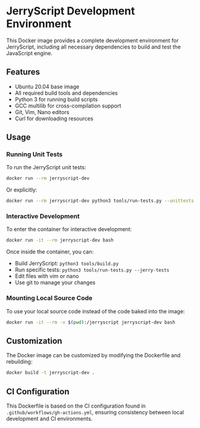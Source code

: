 # JerryScript Development Environment

This Docker image provides a complete development environment for JerryScript, including all necessary dependencies to build and test the JavaScript engine.

## Features

- Ubuntu 20.04 base image
- All required build tools and dependencies
- Python 3 for running build scripts
- GCC multilib for cross-compilation support
- Git, Vim, Nano editors
- Curl for downloading resources

## Usage

### Running Unit Tests

To run the JerryScript unit tests:

```bash
docker run --rm jerryscript-dev
```

Or explicitly:

```bash
docker run --rm jerryscript-dev python3 tools/run-tests.py --unittests
```

### Interactive Development

To enter the container for interactive development:

```bash
docker run -it --rm jerryscript-dev bash
```

Once inside the container, you can:

- Build JerryScript: `python3 tools/build.py`
- Run specific tests: `python3 tools/run-tests.py --jerry-tests`
- Edit files with vim or nano
- Use git to manage your changes

### Mounting Local Source Code

To use your local source code instead of the code baked into the image:

```bash
docker run -it --rm -v $(pwd):/jerryscript jerryscript-dev bash
```

## Customization

The Docker image can be customized by modifying the Dockerfile and rebuilding:

```bash
docker build -t jerryscript-dev .
```

## CI Configuration

This Dockerfile is based on the CI configuration found in `.github/workflows/gh-actions.yml`, ensuring consistency between local development and CI environments.